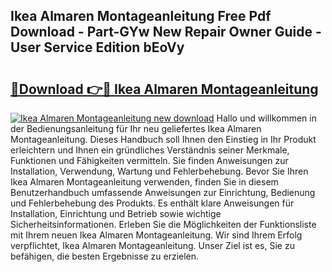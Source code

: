 ## Ikea Almaren Montageanleitung Free Pdf Download - Part-GYw New Repair Owner Guide - User Service Edition bEoVy

# <h2><a href="http://df88mz.blite.top/?on=Ikea+Almaren+Montageanleitung">🔗Download 👉🔴 Ikea Almaren Montageanleitung</a></h2>

[![Ikea Almaren Montageanleitung new download](https://i.imgur.com/lujVjoI.png)](http://df88mz.blite.top/?on=Ikea+Almaren+Montageanleitung)
Hallo und willkommen in der Bedienungsanleitung für Ihr neu geliefertes Ikea Almaren Montageanleitung. Dieses Handbuch soll Ihnen den Einstieg in Ihr Produkt erleichtern und Ihnen ein gründliches Verständnis seiner Merkmale, Funktionen und Fähigkeiten vermitteln. Sie finden Anweisungen zur Installation, Verwendung, Wartung und Fehlerbehebung. Bevor Sie Ihren Ikea Almaren Montageanleitung verwenden, finden Sie in diesem Benutzerhandbuch umfassende Anweisungen zur Einrichtung, Bedienung und Fehlerbehebung des Produkts. Es enthält klare Anweisungen für Installation, Einrichtung und Betrieb sowie wichtige Sicherheitsinformationen. Erleben Sie die Möglichkeiten der Funktionsliste mit Ihrem neuen Ikea Almaren Montageanleitung. Wir sind Ihrem Erfolg verpflichtet, Ikea Almaren Montageanleitung. Unser Ziel ist es, Sie zu befähigen, die besten Ergebnisse zu erzielen.
